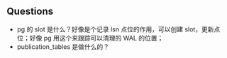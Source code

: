 ## Questions

- pg 的 slot 是什么？好像是个记录 lsn 点位的作用，可以创建 slot，更新点位；好像 pg 用这个来跟踪可以清理的 WAL 的位置；
- publication_tables 是做什么的？